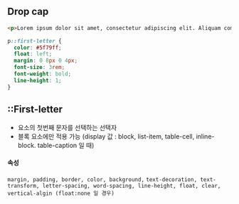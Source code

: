 

## Drop cap

```html
<p>Lorem ipsum dolor sit amet, consectetur adipiscing elit. Aliquam commodo ligula quis tincidunt cursus. Integer consectetur tempor ex eget hendrerit. Cras facilisis sodales odio nec maximus. Pellentesque lacinia convallis libero, rhoncus tincidunt ante dictum at. Nullam facilisis lectus tellus, sit amet congue erat sodales commodo.</p>
```
```css
p::first-letter {
  color: #5f79ff;
  float: left;
  margin: 0 8px 0 4px;
  font-size: 3rem;
  font-weight: bold;
  line-height: 1;
}
```

## ::First-letter
- 요소의 첫번째 문자를 선택하는 선택자  
- 블록 요소에만 적용 가능 (display 값 : block, list-item, table-cell, inline-block. table-caption 일 때)

#### 속성
`margin, padding, border, color, background,`
`text-decoration, text-transform, letter-spacing, word-spacing, line-height, float, clear, vertical-algin (float:none 일 경우)`
